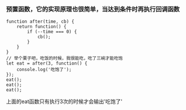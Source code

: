 ### 预置函数，它的实现原理也很简单，当达到条件时再执行回调函数
```
function after(time, cb) {
    return function() {
        if (--time === 0) {
            cb();
        }
    }
}
// 举个栗子吧，吃饭的时候，我很能吃，吃了三碗才能吃饱
let eat = after(3, function() {
    console.log('吃饱了');
});
eat();
eat();
eat();

```
上面的eat函数只有执行3次的时候才会输出'吃饱了'

